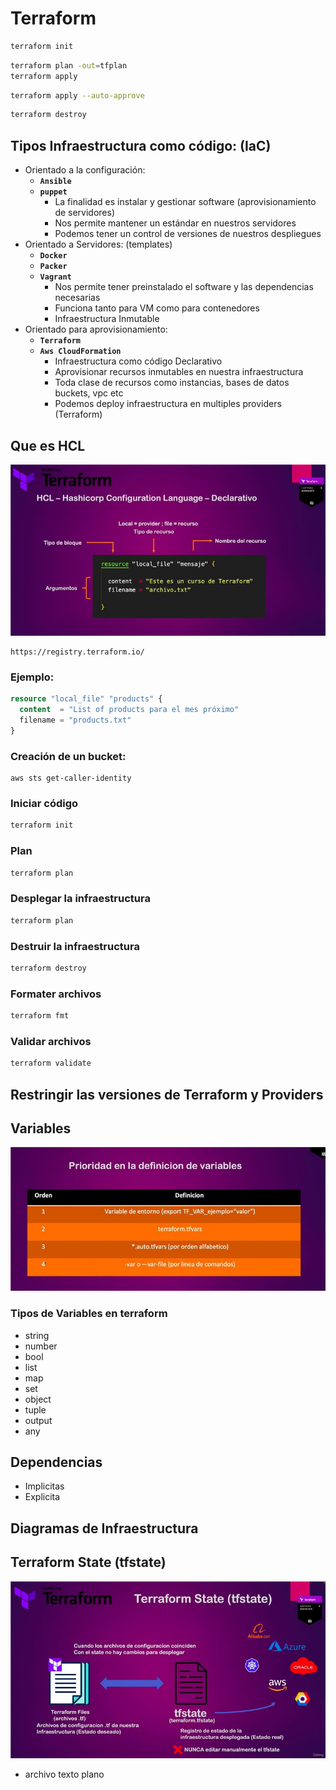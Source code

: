 # Terraform

```bash
terraform init
```

```bash
terraform plan -out=tfplan
terraform apply
```

```bash
terraform apply --auto-approve
```

```bash
terraform destroy
```

## Tipos Infraestructura como código: (IaC)

- Orientado a la configuración:
    - **`Ansible`**
    - **`puppet`**
        - La finalidad es instalar y gestionar software (aprovisionamiento de servidores)
        - Nos permite mantener un estándar en nuestros servidores
        - Podemos tener un control de versiones de nuestros despliegues
- Orientado a Servidores: (templates)
    - **`Docker`**
    - **`Packer`**
    - **`Vagrant`**
        - Nos permite tener preinstalado el software y las dependencias necesarias
        - Funciona tanto para VM como para contenedores
        - Infraestructura Inmutable
- Orientado para aprovisionamiento:
    - **`Terraform`**
    - **`Aws CloudFormation`**
        - Infraestructura como código Declarativo
        - Aprovisionar recursos inmutables en nuestra infraestructura
        - Toda clase de recursos como instancias, bases de datos buckets, vpc etc
        - Podemos deploy infraestructura en multiples providers (Terraform)

## Que es HCL

![img.png](img.png)

```link
https://registry.terraform.io/
```

### Ejemplo:

```terraform
resource "local_file" "products" {
  content  = "List of products para el mes próximo"
  filename = "products.txt"
}
```

### Creación de un bucket:

```shell
aws sts get-caller-identity
```

### Iniciar código

```bash
terraform init
```

### Plan

```bash
terraform plan
```

### Desplegar la infraestructura

```bash
terraform plan
```

### Destruir la infraestructura

```bash
terraform destroy
```

### Formater archivos

```bash
terraform fmt
```

### Validar archivos

```bash
terraform validate
```

## Restringir las versiones de Terraform y Providers

## Variables

![img_1.png](img_1.png)

### Tipos de Variables en terraform

- string
- number
- bool
- list
- map
- set
- object
- tuple
- output
- any

## Dependencias

- Implicitas
- Explicita

## Diagramas de Infraestructura

## Terraform State (tfstate)

![img_2.png](img_2.png)

- archivo texto plano
